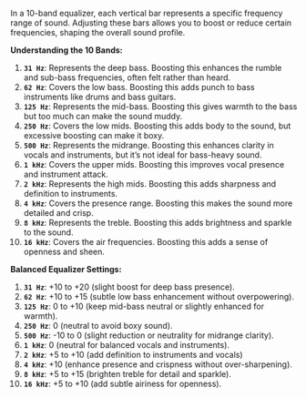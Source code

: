 In a 10-band equalizer, each vertical bar represents a specific frequency range of sound. Adjusting these bars allows you to boost or reduce certain frequencies, shaping the overall sound profile.

**Understanding the 10 Bands:**
01. **`31 Hz`**: Represents the deep bass. Boosting this enhances the rumble and sub-bass frequencies, often felt rather than heard.
02. **`62 Hz`**: Covers the low bass. Boosting this adds punch to bass instruments like drums and bass guitars.
03. **`125 Hz`**: Represents the mid-bass. Boosting this gives warmth to the bass but too much can make the sound muddy.
04. **`250 Hz`**: Covers the low mids. Boosting this adds body to the sound, but excessive boosting can make it boxy.
05. **`500 Hz`**: Represents the midrange. Boosting this enhances clarity in vocals and instruments, but it’s not ideal for bass-heavy sound.
06. **`1 kHz`**: Covers the upper mids. Boosting this improves vocal presence and instrument attack.
07. **`2 kHz`**: Represents the high mids. Boosting this adds sharpness and definition to instruments.
08. **`4 kHz`**: Covers the presence range. Boosting this makes the sound more detailed and crisp.
09. **`8 kHz`**: Represents the treble. Boosting this adds brightness and sparkle to the sound.
10. **`16 kHz`**: Covers the air frequencies. Boosting this adds a sense of openness and sheen.

**Balanced Equalizer Settings:**
01. **`31 Hz`**: +10 to +20 (slight boost for deep bass presence).
02. **`62 Hz`**: +10 to +15 (subtle low bass enhancement without overpowering).
03. **`125 Hz`**: 0 to +10 (keep mid-bass neutral or slightly enhanced for warmth).
04. **`250 Hz`**: 0 (neutral to avoid boxy sound).
05. **`500 Hz`**: -10 to 0 (slight reduction or neutrality for midrange clarity).
06. **`1 kHz`**: 0 (neutral for balanced vocals and instruments).
07. **`2 kHz`**: +5 to +10 (add definition to instruments and vocals)
08. **`4 kHz`**: +10 (enhance presence and crispness without over-sharpening).
09. **`8 kHz`**: +5 to +15 (brighten treble for detail and sparkle).
10. **`16 kHz`**: +5 to +10 (add subtle airiness for openness).